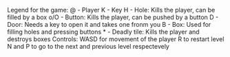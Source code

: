 Legend for the game:
@ - Player
K - Key
H - Hole: Kills the player, can be filled by a box
o/O - Button: Kills the player, can be pushed by a button
D - Door: Needs a key to open it and takes one fronm you
B - Box: Used for filling holes and pressing buttons
\* - Deadly tile: Kills the player and destroys boxes
Controls:
WASD for movement of the player
R to restart level
N and P to go to the next and previous level respectevely
